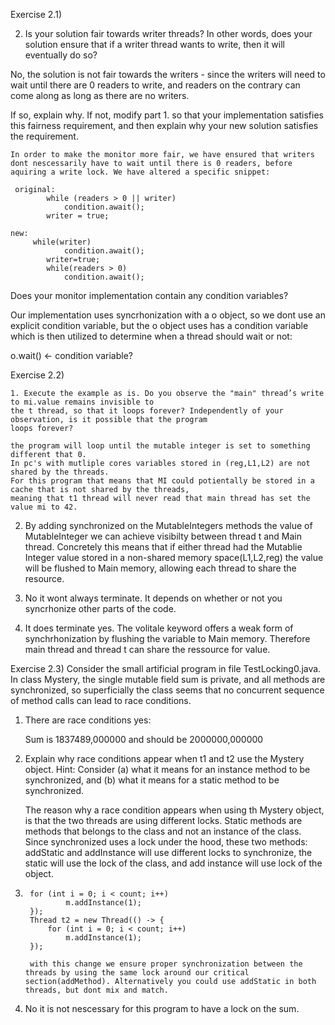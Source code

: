 Exercise 2.1) 

2. Is your solution fair towards writer threads? In other words, does your solution ensure that if a writer
thread wants to write, then it will eventually do so? 

No, the solution is not fair towards the writers - since the writers will need to wait until there are 0 readers to write, and readers on the contrary can come along as long as there are no writers.

If so, explain why. If not, modify part 1. so that
your implementation satisfies this fairness requirement, and then explain why your new solution satisfies
the requirement.

    In order to make the monitor more fair, we have ensured that writers dont nescessarily have to wait until there is 0 readers, before aquiring a write lock. We have altered a specific snippet: 

     original:
            while (readers > 0 || writer)
                condition.await();
            writer = true;

    new: 
         while(writer)
                condition.await();
            writer=true;
            while(readers > 0)
                condition.await();



Does your monitor implementation contain any condition variables?

Our implementation uses syncrhonization with a o object, so we dont use an explicit condition variable, but the o object uses has a condition variable which is then utilized to determine when a thread should wait or not: 

o.wait() <- condition variable?

Exercise 2.2) 

    1. Execute the example as is. Do you observe the "main" thread’s write to mi.value remains invisible to
    the t thread, so that it loops forever? Independently of your observation, is it possible that the program
    loops forever?

    the program will loop until the mutable integer is set to something different that 0.
    In pc's with mutliple cores variables stored in (reg,L1,L2) are not shared by the threads. 
    For this program that means that MI could potientally be stored in a cache that is not shared by the threads, 
    meaning that t1 thread will never read that main thread has set the value mi to 42. 
2. 
    By adding synchronized on the MutableIntegers methods the value of MutableInteger we can achieve visibilty between thread t and Main thread. Concretely this means that if either thread had the Mutablie Integer value stored in a non-shared memory space(L1,L2,reg) the value will be flushed to Main memory, allowing each thread to share the resource. 

3. 
    No it wont always terminate. It depends on whether or not you syncrhonize other parts of the code. 

4. 
    It does terminate yes. The volitale keyword offers a weak form of synchrhonization by flushing the variable to Main memory. Therefore main thread and thread t can share the ressource for value. 


Exercise 2.3)
Consider the small artificial program in file TestLocking0.java. In class Mystery, the
single mutable field sum is private, and all methods are synchronized, so superficially the class seems that no concurrent sequence of method calls can lead to race conditions.

1. 
    There are race conditions yes: 

    Sum is 1837489,000000 and should be 2000000,000000

2. Explain why race conditions appear when t1 and t2 use the Mystery object. Hint: Consider (a) what it
    means for an instance method to be synchronized, and (b) what it means for a static method to be synchronized.
    
    The reason why a race condition appears when using th Mystery object, is that the two threads are using different locks. Static methods are methods that belongs to the class and not an instance of the class. Since synchronized uses a lock under the hood, these two methods: addStatic and addInstance will use different locks to synchronize, the static will use the lock of the class, and add instance will use lock of the object.


3.
        for (int i = 0; i < count; i++)
                m.addInstance(1);
        });
        Thread t2 = new Thread(() -> {
            for (int i = 0; i < count; i++)
                m.addInstance(1);
        });

        with this change we ensure proper synchronization between the threads by using the same lock around our critical section(addMethod). Alternatively you could use addStatic in both threads, but dont mix and match.

4. 
    No it is not nescessary for this program to have a lock on the sum.